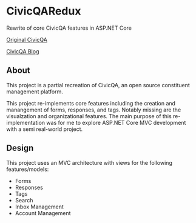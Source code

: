 # CivicQARedux
Rewrite of core CivicQA features in ASP.NET Core

[Original CivicQA](https://github.com/Team-RAVL/civic-qa)
  
[CivicQA Blog](https://rafibayer.github.io/CivicQA/)

## About
This project is a partial recreation of CivicQA, an open source constituent management platform.

This project re-implements core features including the creation and manangement of forms, responses, and tags. Notably missing are the visualzation and organizational features. The main purpose of this re-implementation was for me to explore ASP.NET Core MVC development with a semi real-world project. 

## Design
This project uses an MVC architecture with views for the following features/models:
- Forms
- Responses
- Tags
- Search
- Inbox Management
- Account Management
